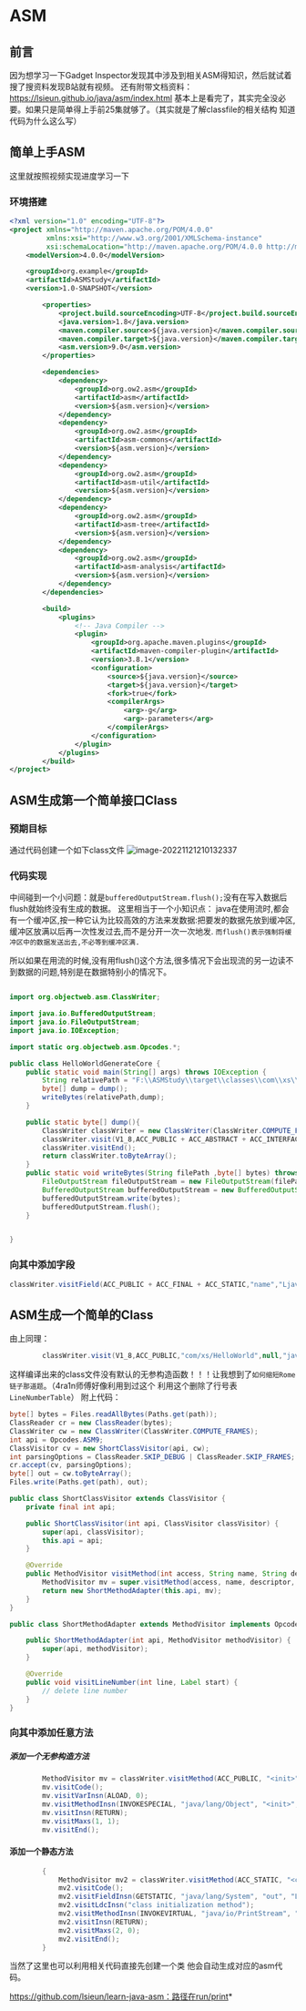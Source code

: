 # ASM

## 前言

因为想学习一下Gadget Inspector发现其中涉及到相关ASM得知识，然后就试着搜了搜资料发现B站就有视频。
还有附带文档资料：https://lsieun.github.io/java/asm/index.html
基本上是看完了，其实完全没必要。如果只是简单得上手前25集就够了。（其实就是了解classfile的相关结构 知道代码为什么这么写）

## 简单上手ASM

这里就按照视频实现进度学习一下

### 环境搭建

```xml
<?xml version="1.0" encoding="UTF-8"?>
<project xmlns="http://maven.apache.org/POM/4.0.0"
         xmlns:xsi="http://www.w3.org/2001/XMLSchema-instance"
         xsi:schemaLocation="http://maven.apache.org/POM/4.0.0 http://maven.apache.org/xsd/maven-4.0.0.xsd">
    <modelVersion>4.0.0</modelVersion>

    <groupId>org.example</groupId>
    <artifactId>ASMStudy</artifactId>
    <version>1.0-SNAPSHOT</version>

        <properties>
            <project.build.sourceEncoding>UTF-8</project.build.sourceEncoding>
            <java.version>1.8</java.version>
            <maven.compiler.source>${java.version}</maven.compiler.source>
            <maven.compiler.target>${java.version}</maven.compiler.target>
            <asm.version>9.0</asm.version>
        </properties>

        <dependencies>
            <dependency>
                <groupId>org.ow2.asm</groupId>
                <artifactId>asm</artifactId>
                <version>${asm.version}</version>
            </dependency>
            <dependency>
                <groupId>org.ow2.asm</groupId>
                <artifactId>asm-commons</artifactId>
                <version>${asm.version}</version>
            </dependency>
            <dependency>
                <groupId>org.ow2.asm</groupId>
                <artifactId>asm-util</artifactId>
                <version>${asm.version}</version>
            </dependency>
            <dependency>
                <groupId>org.ow2.asm</groupId>
                <artifactId>asm-tree</artifactId>
                <version>${asm.version}</version>
            </dependency>
            <dependency>
                <groupId>org.ow2.asm</groupId>
                <artifactId>asm-analysis</artifactId>
                <version>${asm.version}</version>
            </dependency>
        </dependencies>

        <build>
            <plugins>
                <!-- Java Compiler -->
                <plugin>
                    <groupId>org.apache.maven.plugins</groupId>
                    <artifactId>maven-compiler-plugin</artifactId>
                    <version>3.8.1</version>
                    <configuration>
                        <source>${java.version}</source>
                        <target>${java.version}</target>
                        <fork>true</fork>
                        <compilerArgs>
                            <arg>-g</arg>
                            <arg>-parameters</arg>
                        </compilerArgs>
                    </configuration>
                </plugin>
            </plugins>
        </build>
</project>
```

## ASM生成第一个简单接口Class

### 预期目标

通过代码创建一个如下class文件
![image-20221121210132337](https://cdn.jsdelivr.net/gh/zx-creat/myblog@master/img/202211212101441.png)

### 代码实现

中间碰到一个小问题：就是`bufferedOutputStream.flush();`没有在写入数据后flush就始终没有生成的数据。
这里相当于一个小知识点：
java在使用流时,都会有一个缓冲区,按一种它认为比较高效的方法来发数据:把要发的数据先放到缓冲区,缓冲区放满以后再一次性发过去,而不是分开一次一次地发.
`而flush()表示强制将缓冲区中的数据发送出去,不必等到缓冲区满.`

所以如果在用流的时候,没有用flush()这个方法,很多情况下会出现流的另一边读不到数据的问题,特别是在数据特别小的情况下。

```java

import org.objectweb.asm.ClassWriter;

import java.io.BufferedOutputStream;
import java.io.FileOutputStream;
import java.io.IOException;

import static org.objectweb.asm.Opcodes.*;

public class HelloWorldGenerateCore {
    public static void main(String[] args) throws IOException {
        String relativePath = "F:\\ASMStudy\\target\\classes\\com\\xs\\HelloWorld.class";
        byte[] dump = dump();
        writeBytes(relativePath,dump);
    }

    public static byte[] dump(){
        ClassWriter classWriter = new ClassWriter(ClassWriter.COMPUTE_FRAMES);
        classWriter.visit(V1_8,ACC_PUBLIC + ACC_ABSTRACT + ACC_INTERFACE,"com/xs/HelloWorld",null,"java/lang/Object",null);
        classWriter.visitEnd();
        return classWriter.toByteArray();
    }
    public static void writeBytes(String filePath ,byte[] bytes) throws IOException {
        FileOutputStream fileOutputStream = new FileOutputStream(filePath);
        BufferedOutputStream bufferedOutputStream = new BufferedOutputStream(fileOutputStream);
        bufferedOutputStream.write(bytes);
        bufferedOutputStream.flush();
    }


}
```

### 向其中添加字段

```java
classWriter.visitField(ACC_PUBLIC + ACC_FINAL + ACC_STATIC,"name","Ljava/lang/String;",null,"Xsw6");
```

## ASM生成一个简单的Class

由上同理：

```java
        classWriter.visit(V1_8,ACC_PUBLIC,"com/xs/HelloWorld",null,"java/lang/Object",null);
```

这样编译出来的class文件没有默认的无参构造函数！！！让我想到了`如何缩短Rome链子那道题`。（4ra1n师傅好像利用到过这个 利用这个删除了行号表`LineNumberTable`）
附上代码：

```java
byte[] bytes = Files.readAllBytes(Paths.get(path));
ClassReader cr = new ClassReader(bytes);
ClassWriter cw = new ClassWriter(ClassWriter.COMPUTE_FRAMES);
int api = Opcodes.ASM9;
ClassVisitor cv = new ShortClassVisitor(api, cw);
int parsingOptions = ClassReader.SKIP_DEBUG | ClassReader.SKIP_FRAMES;
cr.accept(cv, parsingOptions);
byte[] out = cw.toByteArray();
Files.write(Paths.get(path), out);
```

```java
public class ShortClassVisitor extends ClassVisitor {
    private final int api;

    public ShortClassVisitor(int api, ClassVisitor classVisitor) {
        super(api, classVisitor);
        this.api = api;
    }

    @Override
    public MethodVisitor visitMethod(int access, String name, String descriptor, String signature, String[] exceptions) {
        MethodVisitor mv = super.visitMethod(access, name, descriptor, signature, exceptions);
        return new ShortMethodAdapter(this.api, mv);
    }
}
```

```java
public class ShortMethodAdapter extends MethodVisitor implements Opcodes {

    public ShortMethodAdapter(int api, MethodVisitor methodVisitor) {
        super(api, methodVisitor);
    }

    @Override
    public void visitLineNumber(int line, Label start) {
        // delete line number
    }
}
```

### 向其中添加任意方法

##### 添加一个无参构造方法

```java
        MethodVisitor mv = classWriter.visitMethod(ACC_PUBLIC, "<init>", "()V", null, null);
        mv.visitCode();
        mv.visitVarInsn(ALOAD, 0);
        mv.visitMethodInsn(INVOKESPECIAL, "java/lang/Object", "<init>", "()V", false);
        mv.visitInsn(RETURN);
        mv.visitMaxs(1, 1);
        mv.visitEnd();
```

#### 添加一个静态方法

```java
        {
            MethodVisitor mv2 = classWriter.visitMethod(ACC_STATIC, "<clinit>", "()V", null, null);
            mv2.visitCode();
            mv2.visitFieldInsn(GETSTATIC, "java/lang/System", "out", "Ljava/io/PrintStream;");
            mv2.visitLdcInsn("class initialization method");
            mv2.visitMethodInsn(INVOKEVIRTUAL, "java/io/PrintStream", "println", "(Ljava/lang/String;)V", false);
            mv2.visitInsn(RETURN);
            mv2.visitMaxs(2, 0);
            mv2.visitEnd();
        }
```

当然了这里也可以利用相关代码直接先创建一个类 他会自动生成对应的asm代码。

https://github.com/lsieun/learn-java-asm：路径在run/print*
